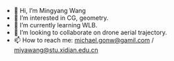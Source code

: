 - 👋 Hi, I’m Mingyang Wang
- 👀 I’m interested in CG, geometry.
- 🌱 I’m currently learning WLB.
- 💞️ I’m looking to collaborate on drone aerial trajectory.
- 📫 How to reach me: michael.gonw@gamil.com / miyawang@stu.xidian.edu.cn

<!---
Marmiya/Marmiya is a ✨ special ✨ repository because its `README.md` (this file) appears on your GitHub profile.
You can click the Preview link to take a look at your changes.
--->
